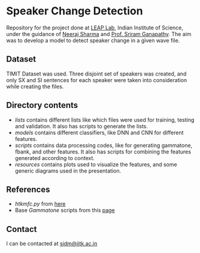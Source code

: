 # Speaker Change Detection

Repository for the project done at [LEAP Lab](http://leap.ee.iisc.ac.in/), Indian Institute of Science, under the guidance of [Neeraj Sharma](http://ece.iisc.ernet.in/~neeraj_sharma/) and [Prof. Sriram Ganapathy](http://www.leap.ee.iisc.ac.in/sriram/). 
The aim was to develop a model to detect speaker change in a given wave file.

## Dataset
TIMIT Dataset was used. Three disjoint set of speakers was created, and only SX and SI sentences for each speaker were taken into consideration while creating the files.

## Directory contents

* *lists* contains different lists like which files were used for training, testing and validation. It also has scripts to generate the lists. 
* *models* contains different classifiers, like DNN and CNN for different features.
* *scripts* contains data processing codes, like for generating gammatone, fbank, and other features. It also has scripts for combining the features generated according to context.
* *resources* contains plots used to visualize the features, and some generic diagrams used in the presentation.

## References

* *htkmfc.py* from [here](https://github.com/syhw/timit_tools/blob/master/src/htkmfc.py)
* Base *Gammatone* scripts from this [page](http://www.ee.columbia.edu/~dpwe/resources/matlab/gammatonegram/)

## Contact

I can be contacted at sidm@iitk.ac.in

